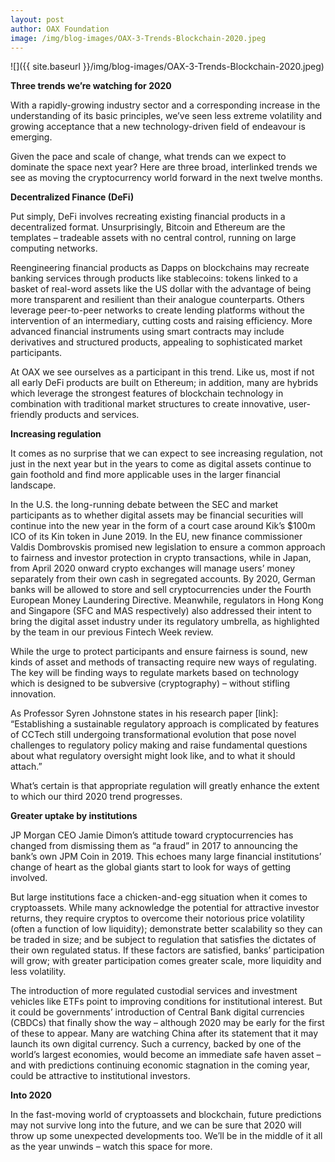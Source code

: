```yaml
---
layout: post
author: OAX Foundation
image: /img/blog-images/OAX-3-Trends-Blockchain-2020.jpeg
---
```


![]({{ site.baseurl }}/img/blog-images/OAX-3-Trends-Blockchain-2020.jpeg)

<b>Three trends we’re watching for 2020</b>

With a rapidly-growing industry sector and a corresponding increase in the understanding of its basic principles, we’ve seen less extreme volatility and growing acceptance that a new technology-driven field of endeavour is emerging.

Given the pace and scale of change, what trends can we expect to dominate the space next year?  Here are three broad, interlinked trends we see as moving the cryptocurrency world forward in the next twelve months. 

<b>Decentralized Finance (DeFi)</b>

Put simply, DeFi involves recreating existing financial products in a decentralized format.  Unsurprisingly, Bitcoin and Ethereum are the templates – tradeable assets with no central control, running on large computing networks.  

Reengineering financial products as Dapps on blockchains may recreate banking services through products like stablecoins: tokens linked to a basket of real-word assets like the US dollar with the advantage of being more transparent and resilient than their analogue counterparts.  Others leverage peer-to-peer networks to create lending platforms without the intervention of an intermediary, cutting costs and raising efficiency.  More advanced financial instruments using smart contracts may include derivatives and structured products, appealing to sophisticated market participants.  

At OAX we see ourselves as a participant in this trend. Like us, most if not all early DeFi products are built on Ethereum; in addition, many are hybrids which leverage the strongest features of blockchain technology in combination with traditional market structures to create innovative, user-friendly products and services.

<b>Increasing regulation</b>

It comes as no surprise that we can expect to see increasing regulation, not just in the next year but in the years to come as digital assets continue to gain foothold and find more applicable uses in the larger financial landscape. 

In the U.S. the long-running debate between the SEC and market participants as to whether digital assets may be financial securities will continue into the new year in the form of a court case around Kik’s $100m ICO of its Kin token in June 2019. In the EU, new finance commissioner Valdis Dombrovskis promised new legislation to ensure a common approach to fairness and investor protection in crypto transactions, while in Japan, from April 2020 onward crypto exchanges will manage users’ money separately from their own cash in segregated accounts. By 2020, German banks will be allowed to store and sell cryptocurrencies under the Fourth European Money Laundering Directive.  Meanwhile, regulators in Hong Kong and Singapore (SFC and MAS respectively) also addressed their intent to bring the digital asset industry under its regulatory umbrella, as highlighted by the team in our previous Fintech Week review. 

While the urge to protect participants and ensure fairness is sound, new kinds of asset and methods of transacting require new ways of regulating.  The key will be finding ways to regulate markets based on technology which is designed to be subversive (cryptography) – without stifling innovation. 

As Professor Syren Johnstone states in his research paper [link]: “Establishing a sustainable regulatory approach is complicated by features of CCTech still undergoing transformational evolution that pose novel challenges to regulatory policy making and raise fundamental questions about what regulatory oversight might look like, and to what it should attach.” 

What’s certain is that appropriate regulation will greatly enhance the extent to which our third 2020 trend progresses.

<b>Greater uptake by institutions</b>

JP Morgan CEO Jamie Dimon’s attitude toward cryptocurrencies has changed from dismissing them as “a fraud” in 2017 to announcing the bank’s own JPM Coin in 2019. This echoes many large financial institutions’ change of heart as the global giants start to look for ways of getting involved.  

But large institutions face a chicken-and-egg situation when it comes to cryptoassets. While many acknowledge the potential for attractive investor returns, they require cryptos to overcome their notorious price volatility (often a function of low liquidity); demonstrate better scalability so they can be traded in size; and be subject to regulation that satisfies the dictates of their own regulated status. If these factors are satisfied, banks’ participation will grow; with greater participation comes greater scale, more liquidity and less volatility. 

The introduction of more regulated custodial services and investment vehicles like ETFs point to improving conditions for institutional interest. But it could be governments’ introduction of Central Bank digital currencies (CBDCs) that finally show the way – although 2020 may be early for the first of these to appear.  Many are watching China after its statement that it may launch its own digital currency. Such a currency, backed by one of the world’s largest economies, would become an immediate safe haven asset – and with predictions continuing economic stagnation in the coming year, could be attractive to institutional investors.

<b>Into 2020</b>

In the fast-moving world of cryptoassets and blockchain, future predictions may not survive long into the future, and we can be sure that 2020 will throw up some unexpected developments too. We’ll be in the middle of it all as the year unwinds – watch this space for more. 




